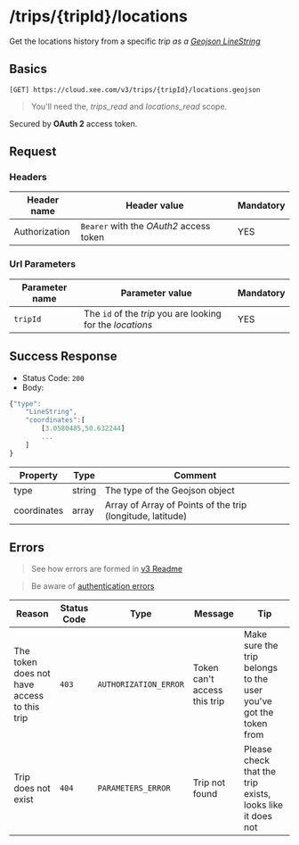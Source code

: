 # /trips/{tripId}/locations

Get the locations history from a specific *trip as a [Geojson LineString](http://geojson.org/geojson-spec.html#id3)*

## Basics

`[GET] https://cloud.xee.com/v3/trips/{tripId}/locations.geojson`

> You'll need the, *trips_read* and *locations_read* scope.

Secured by **OAuth 2** access token.

## Request

### Headers

|Header name|Header value|Mandatory|
|---|---|---|
|Authorization|`Bearer` with the *OAuth2* access token|YES|

### Url Parameters

|Parameter name|Parameter value|Mandatory|
|---|---|---|
|`tripId`|The `id` of the *trip* you are looking for the *locations*|YES|

## Success Response

- Status Code: `200`
- Body:

```javascript 
{"type":
	"LineString",
	"coordinates":[
		[3.0580485,50.632244]
		...
	]
}
```



|Property|Type|Comment|
|---|---|---|
|type|string|The type of the Geojson object|
|coordinates|array|Array of Array of Points of the trip (longitude, latitude)|

## Errors

> See how errors are formed in [v3 Readme](../README.md)

> Be aware of [authentication errors](../auth/README.md)

|Reason|Status Code|Type|Message|Tip|
|---|---|---|---|---|
|The token does not have access to this trip|`403`|`AUTHORIZATION_ERROR`|Token can't access this trip|Make sure the trip belongs to the user you've got the token from|
|Trip does not exist|`404`|`PARAMETERS_ERROR`|Trip not found|Please check that the trip exists, looks like it does not|